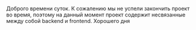 Доброго времени суток. К сожалению мы не успели закончить проект во время, поэтому на данный момент проект содержит несвязанные между собой backend и frontend. Хорошего дня
